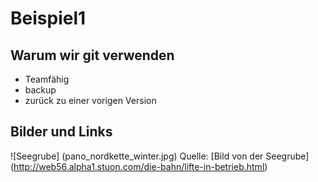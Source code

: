 # Beispiel1

## Warum wir git verwenden

* Teamfähig
* backup
* zurück zu einer vorigen Version

## Bilder und Links

![Seegrube] (pano_nordkette_winter.jpg) 
Quelle: [Bild von der Seegrube] (http://web56.alpha1.stuon.com/die-bahn/lifte-in-betrieb.html)